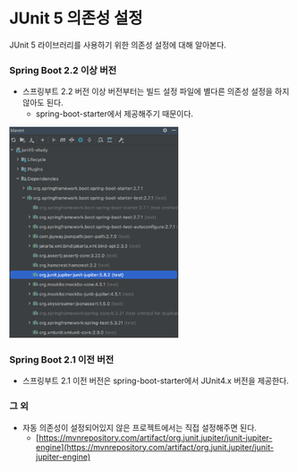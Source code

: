 # JUnit 5 의존성 설정
JUnit 5 라이브러리를 사용하기 위한 의존성 설정에 대해 알아본다.

### Spring Boot 2.2 이상 버전

- 스프링부트 2.2 버전 이상 버전부터는 빌드 설정 파일에 별다른 의존성 설정을 하지 않아도 된다.
	- spring-boot-starter에서 제공해주기 때문이다. 
	
<img src="./라이브러리 의존성.png" width="60%">
	
### Spring Boot 2.1 이전 버전

- 스프링부트 2.1 이전 버전은 spring-boot-starter에서 JUnit4.x 버전을 제공한다.

### 그 외

- 자동 의존성이 설정되어있지 않은 프로젝트에서는 직접 설정해주면 된다.
	- [https://mvnrepository.com/artifact/org.junit.jupiter/junit-jupiter-engine](https://mvnrepository.com/artifact/org.junit.jupiter/junit-jupiter-engine) 

